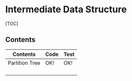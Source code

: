 # Intermediate Data Structure



[TOC]



## Contents

| Contents       | Code | Test |
| -------------- | ---- | ---- |
| Partition Tree | OK!  | OK!  |
|                |      |      |
|                |      |      |
|                |      |      |
|                |      |      |

